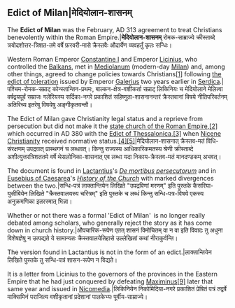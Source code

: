 ## Edict of Milan|मेदियोलान-शासनम्

The **Edict of Milan** was the February, AD 313 agreement to treat Christians benevolently within the Roman Empire.|**मेदियोलान-शासनम्** रोमक-साम्राज्ये क्रीस्ताब्दे त्रयोदशोत्तर-त्रिशत-तमे वर्षे फ़रवरी-मासे क्रैस्तवैः औदार्येण व्यवहर्तुं कृतः सन्धिः।

Western Roman Emperor [Constantine I](https://en.wikipedia.org/wiki/Constantine_the_Great) and Emperor [Licinius](https://en.wikipedia.org/wiki/Licinius), who controlled the [Balkans](https://en.wikipedia.org/wiki/Balkans), met in [Mediolanum](https://en.wikipedia.org/wiki/Mediolanum) (modern-day [Milan](https://en.wikipedia.org/wiki/Milan)) and, among other things, agreed to change policies towards Christians[\[1\]](https://en.wikipedia.org/wiki/Edict_of_Milan#cite_note-Frend-1) following [the edict of toleration](https://en.wikipedia.org/wiki/Edict_of_Serdica) issued by Emperor [Galerius](https://en.wikipedia.org/wiki/Galerius) two years earlier in [Serdica](https://en.wikipedia.org/wiki/Serdica).|पश्चिम-रोमक-सम्राट् कोन्स्तान्तिन-प्रथमः, बाल्कन-क्षेत्र-वशीकर्ता सम्राट् लिकिनियः च मेदियोलाने मेलित्वा वर्षद्वयपूर्वं सम्राजः गलेरियस्य सर्दिका-नगरे प्रकाशितं सहिष्णुता-शासनानन्तरं क्रैस्तवानां विषये नीतिपरिवर्तनम् अतिरिच्य इतरेषु विषयेषु अङ्गीकृतवन्तौ।

The Edict of Milan gave Christianity legal status and a reprieve from persecution but did not make it the [state church of the Roman Empire](https://en.wikipedia.org/wiki/State_church_of_the_Roman_Empire),[\[2\]](https://en.wikipedia.org/wiki/Edict_of_Milan#cite_note-Constantine_Cambridge-2) which occurred in AD 380 with the [Edict of Thessalonica](https://en.wikipedia.org/wiki/Edict_of_Thessalonica),[\[3\]](https://en.wikipedia.org/wiki/Edict_of_Milan#cite_note-ConstaBrit-3) when [Nicene Christianity](https://en.wikipedia.org/wiki/Nicene_Christianity) received normative status.[\[4\]](https://en.wikipedia.org/wiki/Edict_of_Milan#cite_note-4)[\[5\]](https://en.wikipedia.org/wiki/Edict_of_Milan#cite_note-Ehler65-5)|मेदियोलान-शासनात् क्रैस्तव-मतं विधि-संरक्षणम् उपद्रवात् प्रास्थगनं च लब्धवत्। किन्तु राज्यस्य आधिकारिकमतस्य श्रेणी क्रीस्ताब्दे अशीत्युत्तरत्रिशततमे वर्षे थेसलोनिका-शासनात् एव लब्धा यदा निकाय-क्रैस्तव-मतं मानदण्डकम् अभवत्।

The document is found in [Lactantius](https://en.wikipedia.org/wiki/Lactantius)'s [_De mortibus persecutorum_](https://en.wikipedia.org/wiki/De_mortibus_persecutorum) and in [Eusebius of Caesarea](https://en.wikipedia.org/wiki/Eusebius_of_Caesarea)'s [_History of the Church_](https://en.wikipedia.org/wiki/Church_History_(Eusebius)) with marked divergences between the two.|सन्धि-पत्रं लाक्तान्तियेन लिखिते "उपद्रविणां मरणम्" इति पुस्तके कैसरिया-युसीबियेन लिखिते "क्रैस्तवालयस्य चरित्रम्" इति पुस्तके च लब्धं किन्तु सन्धि-पत्र-विषये एकस्य अनुक्रमणिका इतरस्मात् भिन्ना।

Whether or not there was a formal 'Edict of Milan'  is no longer really debated among scholars, who generally reject the story as it has come down in church history.|औपचारिक-रूपेण एतत् शासनं विमोचितम् वा न वा इति विवादः तु अधुना विशेषज्ञेषु न उत्पद्यते ये सामान्यतः क्रैस्तवालयेतिहासे उल्लेखितां कथां नीराकुर्वन्ति।

The version found in Lactantius is not in the form of an edict.|लाक्तान्तियेन लिखिते पुस्तके तु सन्धि-पत्रं शासन-रूपेण न विद्यते।

It is a letter from Licinius to the governors of the provinces in the Eastern Empire that he had just conquered by defeating [Maximinus](https://en.wikipedia.org/wiki/Maximinus_II)[\[9\]](https://en.wikipedia.org/wiki/Edict_of_Milan#cite_note-NE-9) later that same year and issued in [Nicomedia](https://en.wikipedia.org/wiki/Nicomedia).|लिकिनियेन निकोमिदिया-नगरे प्रकाशितं प्रेषितं पत्रं तद्वर्षे माक्सिमिनं पराजित्य वशीकृतानां प्रदेशानां पालकेभ्यः पूर्वीय-साम्राज्ये।
